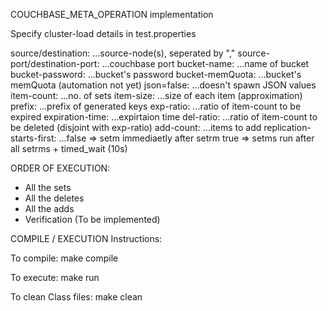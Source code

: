 COUCHBASE_META_OPERATION implementation

Specify cluster-load details in test.properties

source/destination:             ...source-node(s), seperated by ","
source-port/destination-port:   ...couchbase port
bucket-name:                    ...name of bucket
bucket-password:                ...bucket's password
bucket-memQuota:                ...bucket's memQuota (automation not yet)
json=false:                     ...doesn't spawn JSON values
item-count:                     ...no. of sets
item-size:                      ...size of each item (approximation)
prefix:                         ...prefix of generated keys
exp-ratio:                      ...ratio of item-count to be expired
expiration-time:                ...expirtaion time
del-ratio:                      ...ratio of item-count to be deleted (disjoint with exp-ratio)
add-count:                      ...items to add
replication-starts-first:       ...false => setm immediaetly after setrm
                                   true => setms run after all setrms + timed_wait (10s)

ORDER OF EXECUTION:
- All the sets
- All the deletes
- All the adds
- Verification (To be implemented)

COMPILE / EXECUTION Instructions:

To compile:
make compile

To execute:
make run

To clean Class files:
make clean
